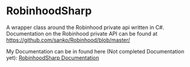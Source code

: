 # RobinhoodSharp
A wrapper class around the Robinhood private api written in C#. Documentation on the Robinhood private API can be found at https://github.com/sanko/Robinhood/blob/master/

My Documentation can be in found here (Not completed Documentation yet):
[RobinhoodSharp Documentation](sanko-doc-C#-Methods-Included)
